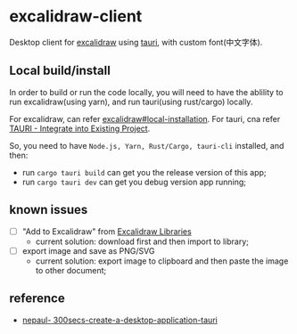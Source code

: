# excalidraw-client

Desktop client for [excalidraw](https://github.com/excalidraw/excalidraw) using [tauri](https://github.com/tauri-apps/tauri), with custom font(中文字体).

## Local build/install

In order to build or run the code locally, you will need to have the ablility to run excalidraw(using yarn), and run tauri(using rust/cargo) locally.

For excalidraw, can refer [excalidraw#local-installation](https://github.com/excalidraw/excalidraw#local-installation).
For tauri, cna refer [TAURI - Integrate into Existing Project](https://tauri.app/v1/guides/getting-started/setup/integrate).

So, you need to have `Node.js, Yarn, Rust/Cargo, tauri-cli` installed, and then:

* run `cargo tauri build` can get you the release version of this app;
* run `cargo tauri dev` can get you debug version app running;

## known issues

- [ ] "Add to Excalidraw" from [Excalidraw Libraries](https://libraries.excalidraw.com/)
    - current solution: download first and then import to library;
- [ ] export image and save as PNG/SVG
    - current solution: export image to clipboard and then paste the image to other document;

## reference

* [nepaul- 300secs-create-a-desktop-application-tauri](https://github.com/nepaul/learn-to-code-by-coding/tree/b95c64ff30540278991c8bc613f8b2ca5dc9b31a/300secs-create-a-desktop-application-tauri)